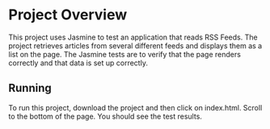 # Project Overview

This project uses Jasmine to test an application that reads RSS Feeds. The project retrieves articles from several different feeds and displays them as a list on the page. The Jasmine tests are to verify that the page renders correctly and that data is set up correctly.


## Running
To run this project, download the project and then click on index.html. Scroll to the bottom of the page. You should see the test results.
